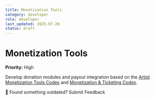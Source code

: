 ```yaml
---
title: Monetization Tools
category: developer
role: developer
last_updated: 2025-07-20
status: draft
---
```

# Monetization Tools

**Priority:** High

Develop donation modules and payout integration based on the [Artist Monetization Tools Codex](../artist-monetization-tools-codex.md) and [Monetization & Ticketing Codex](../monetization-ticketing-codex.md).

💬 Found something outdated? Submit Feedback
